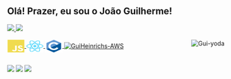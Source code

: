 ## Olá! Prazer, eu sou o João Guilherme!
 <div>
  <a href="https://github.com/GuiHeinrichs">
  <img height="180em" src="https://github-readme-stats.vercel.app/api?username=GuiHeinrichs&show_icons=true&theme=graywhite&include_all_commits=true&count_private=true"/>
  <img height="180em" src="https://github-readme-stats.vercel.app/api/top-langs/?username=GuiHeinrichs&layout=compact&langs_count=7&theme=graywhite"/>
</div>
<div style="display: inline_block"><br>
  <img align="center" alt="GuiHeinrichs-Js" height="30" width="40" src="https://raw.githubusercontent.com/devicons/devicon/master/icons/javascript/javascript-plain.svg">
  <img align="center" alt="GuiHeinrichs-React" height="30" width="40" src="https://raw.githubusercontent.com/devicons/devicon/master/icons/react/react-original.svg">
  <img align="center" alt="GuiHeinrichs-C" height="30" width="40" src="https://github.com/devicons/devicon/blob/master/icons/c/c-original.svg">
  <img align="center" alt="GuiHeinrichs-AWS" height="50" width="60" src="https://icongr.am/devicon/amazonwebservices-plain-wordmark.svg?size=128&color=000000">
  <img align="right" alt="Gui-yoda" src="https://media.giphy.com/media/zQhFEBrX6plKg/giphy.gif">
</div>
  
  ##
 
<div> 
  <a href="https://instagram.com/guiheinrichs" target="_blank"><img src="https://img.shields.io/badge/-Instagram-%23E4405F?style=for-the-badge&logo=instagram&logoColor=white" target="_blank"></a>
  <a href = "mailto:heinrichsgui@gmail.com"><img src="https://img.shields.io/badge/-Gmail-%23333?style=for-the-badge&logo=gmail&logoColor=white" target="_blank"></a>
  <a href="https://www.linkedin.com/in/jo%C3%A3o-guilherme-heinrichs/" target="_blank"><img src="https://img.shields.io/badge/-LinkedIn-%230077B5?style=for-the-badge&logo=linkedin&logoColor=white" target="_blank"></a> 
</div>
